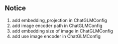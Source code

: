 ## Notice
1. add embedding_projection in ChatGLMConfig
2. add image encoder path in ChatGLMConfig
3. add embedding size of image in ChatGLMConfig
4. add use image encoder in ChatGLMConfig